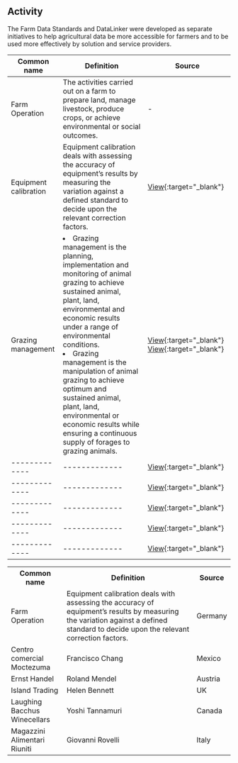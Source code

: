 <h2 id="datalinker">Activity</h2>
<p>The Farm Data Standards and DataLinker were developed as separate initiatives to help agricultural data be more accessible for 
farmers and to be used more effectively by solution and service providers.</p>

| Common name  | Definition | Source |
| ------------- | ------------- | ------------- |
| Farm Operation  | The activities carried out on a farm to prepare land, manage livestock, produce crops, or achieve environmental or social outcomes.  | -  |
| Equipment calibration  | Equipment calibration deals with assessing the accuracy of equipment’s results by measuring the variation against a defined standard to decide upon the relevant correction factors.  | [View](https://learngxp.com/good-validation-practices/defining-calibration-qualification-of-equipment/){:target="_blank"} |
| Grazing management  | <l><li>Grazing management is the planning, implementation and monitoring of animal grazing to achieve sustained animal, plant, land, environmental and economic results under a range of environmental conditions. </li><li> Grazing management is the manipulation of animal grazing to achieve optimum and sustained animal, plant, land, environmental or economic results while ensuring a continuous supply of forages to grazing animals. </li></ul> | [View](http://www.nagrasslands.org/category/beneficial-management-practices/grazing-management/){:target="_blank"} [View](https://www.cost869.alterra.nl/SERA17_BMP/BMP_grazing_management.pdf){:target="_blank"} | 
| ------------- | ------------- | [View](){:target="_blank"} |
| ------------- | ------------- | [View](){:target="_blank"} |
| ------------- | ------------- | [View](){:target="_blank"} |
| ------------- | ------------- | [View](){:target="_blank"} |
| ------------- | ------------- | [View](){:target="_blank"} |

<table>
  <tr>
    <th>Common name</th>
    <th>Definition</th>
    <th>Source</th>
  </tr>
  <tr>
    <td>Farm Operation</td>
    <td>Equipment calibration deals with assessing the accuracy of equipment’s results by measuring the variation against a defined standard to decide upon the relevant correction factors.</td>
    <td>Germany</td>
  </tr>
  <tr>
    <td>Centro comercial Moctezuma</td>
    <td>Francisco Chang</td>
    <td>Mexico</td>
  </tr>
  <tr>
    <td>Ernst Handel</td>
    <td>Roland Mendel</td>
    <td>Austria</td>
  </tr>
  <tr>
    <td>Island Trading</td>
    <td>Helen Bennett</td>
    <td>UK</td>
  </tr>
  <tr>
    <td>Laughing Bacchus Winecellars</td>
    <td>Yoshi Tannamuri</td>
    <td>Canada</td>
  </tr>
  <tr>
    <td>Magazzini Alimentari Riuniti</td>
    <td>Giovanni Rovelli</td>
    <td>Italy</td>
  </tr>
</table>
